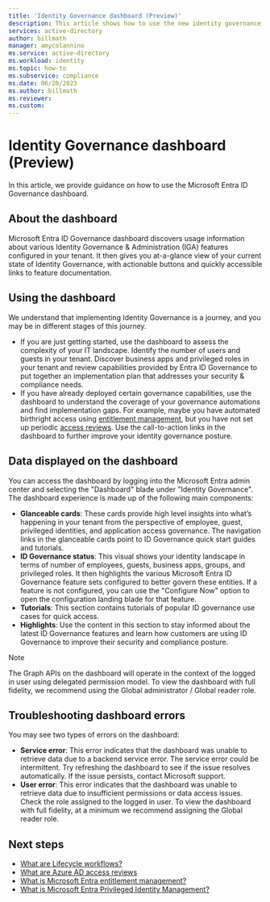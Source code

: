 ```yaml
---
title: 'Identity Governance dashboard (Preview)'
description: This article shows how to use the new identity governance dashboard
services: active-directory
author: billmath
manager: amycolannino
ms.service: active-directory
ms.workload: identity
ms.topic: how-to
ms.subservice: compliance
ms.date: 06/20/2023
ms.author: billmath
ms.reviewer: 
ms.custom: 
---
```

# Identity Governance dashboard (Preview)

In this article, we provide guidance on how to use the Microsoft Entra ID Governance dashboard. 

## About the dashboard
Microsoft Entra ID Governance dashboard discovers usage information about various Identity Governance & Administration (IGA) features configured in your tenant. It then gives you at-a-glance view of your current state of Identity Governance, with actionable buttons and quickly accessible links to feature documentation. 

## Using the dashboard

We understand that implementing Identity Governance is a journey, and you may be in different stages of this journey. 
* If you are just getting started, use the dashboard to assess the complexity of your IT landscape. Identify the number of users and guests in your tenant. Discover business apps and privileged roles in your tenant and review capabilities provided by Entra ID Governance to put together an implementation plan that addresses your security & compliance needs.
* If you have already deployed certain governance capabilities, use the dashboard to understand the coverage of your governance automations and find implementation gaps. For example, maybe you have automated birthright access using [entitlement management](https://go.microsoft.com/fwlink/?linkid=2210375), but you have not set up periodic [access reviews](https://go.microsoft.com/fwlink/?linkid=2211313). Use the call-to-action links in the dashboard to further improve your identity governance posture.  

## Data displayed on the dashboard 
You can access the dashboard by logging into the Microsoft Entra admin center and selecting the "Dashboard" blade under "Identity Governance". 
The dashboard experience is made up of the following main components:
* **Glanceable cards**: These cards provide high level insights into what’s happening in your tenant from the perspective of employee, guest, privileged identities, and application access governance. The navigation links in the glanceable cards point to ID Governance quick start guides and tutorials.
* **ID Governance status**: This visual shows your identity landscape in terms of number of employees, guests, business apps, groups, and privileged roles. It then highlights the various Microsoft Entra ID Governance feature sets configured to better govern these entities. If a feature is not configured, you can use the "Configure Now" option to open the configuration landing blade for that feature. 
* **Tutorials**: This section contains tutorials of popular ID governance use cases for quick access.
* **Highlights**: Use the content in this section to stay informed about the latest ID Governance features and learn how customers are using ID Governance to improve their security and compliance posture. 

>[!NOTE]
>The Graph APIs on the dashboard will operate in the context of the logged in user using delegated permission model. To view the dashboard with full fidelity, we recommend using the Global administrator / Global reader role. 

## Troubleshooting dashboard errors

You may see two types of errors on the dashboard: 

* **Service error**: This error indicates that the dashboard was unable to retrieve data due to a backend service error. The service error could be intermittent. Try refreshing the dashboard to see if the issue resolves automatically. If the issue persists, contact Microsoft support. 
* **User error**: This error indicates that the dashboard was unable to retrieve data due to insufficient permissions or data access issues. Check the role assigned to the logged in user. To view the dashboard with full fidelity, at a minimum we recommend assigning the Global reader role. 


## Next steps

- [What are Lifecycle workflows?](what-are-lifecycle-workflows.md)
- [What are Azure AD access reviews](access-reviews-overview.md)
- [What is Microsoft Entra entitlement management?](entitlement-management-overview.md)
- [What is Microsoft Entra Privileged Identity Management?](../privileged-identity-management/pim-configure.md)

